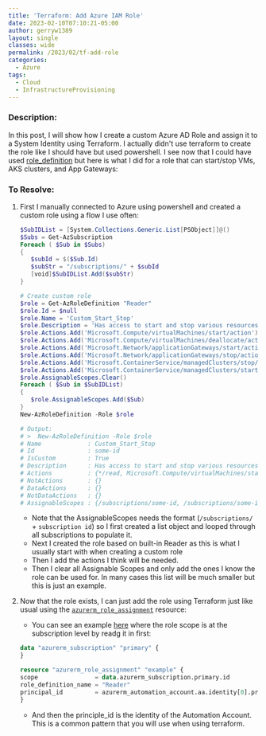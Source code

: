 ```yaml
---
title: 'Terraform: Add Azure IAM Role'
date: 2023-02-10T07:10:21-05:00
author: gerryw1389
layout: single
classes: wide
permalink: /2023/02/tf-add-role
categories:
  - Azure
tags:
  - Cloud
  - InfrastructureProvisioning
---
```

<!--more-->

### Description:

In this post, I will show how I create a custom Azure AD Role and assign it to a System Identity using Terraform. I actually didn't use terraform to create the role like I should have but used powershell. I see now that I could have used [role_definition](https://registry.terraform.io/providers/hashicorp/azurerm/3.20.0/docs/resources/role_definition) but here is what I did for a role that can start/stop VMs, AKS clusters, and App Gateways: 

### To Resolve:

1. First I manually connected to Azure using powershell and created a custom role using a flow I use often:

   ```powershell
   $SubIDList = [System.Collections.Generic.List[PSObject]]@()
   $Subs = Get-AzSubscription
   Foreach ( $Sub in $Subs)
   {
      $subId = $($Sub.Id)
      $subStr = "/subscriptions/" + $subId
      [void]$SubIDList.Add($subStr)
   }

   # Create custom role
   $role = Get-AzRoleDefinition "Reader"
   $role.Id = $null
   $role.Name = 'Custom_Start_Stop'
   $role.Description = 'Has access to start and stop various resources.'
   $role.Actions.Add('Microsoft.Compute/virtualMachines/start/action')
   $role.Actions.Add('Microsoft.Compute/virtualMachines/deallocate/action')
   $role.Actions.Add('Microsoft.Network/applicationGateways/start/action')
   $role.Actions.Add('Microsoft.Network/applicationGateways/stop/action')
   $role.Actions.Add('Microsoft.ContainerService/managedClusters/stop/action')
   $role.Actions.Add('Microsoft.ContainerService/managedClusters/start/action')
   $role.AssignableScopes.Clear()
   Foreach ( $Sub in $SubIDList)
   {
      $role.AssignableScopes.Add($Sub)
   }
   New-AzRoleDefinition -Role $role

   # Output:
   # >  New-AzRoleDefinition -Role $role
   # Name             : Custom_Start_Stop
   # Id               : some-id
   # IsCustom         : True
   # Description      : Has access to start and stop various resources.
   # Actions          : {*/read, Microsoft.Compute/virtualMachines/start/action, Microsoft.Compute/virtualMachines/deallocate/action, Microsoft.Network/applicationGateways/start/action...}
   # NotActions       : {}
   # DataActions      : {}
   # NotDataActions   : {}
   # AssignableScopes : {/subscriptions/some-id, /subscriptions/some-id-2, ...}

   ```

   - Note that the AssignableScopes needs the format (`/subscriptions/` + `subscription id`) so I first created a list object and looped through all subscriptions to populate it.
   - Next I created the role based on built-in Reader as this is what I usually start with when creating a custom role
   - Then I add the actions I think will be needed.
   - Then I clear all Assignable Scopes and only add the ones I know the role can be used for. In many cases this list will be much smaller but this is just an example.

1. Now that the role exists, I can just add the role using Terraform just like usual using the [`azurerm_role_assignment`](https://registry.terraform.io/providers/hashicorp/azurerm/3.20.0/docs/resources/role_assignment) resource:

   - You can see an example [here](https://github.com/gerryw1389/terraform-examples/blob/main/2022-08-20-tf-create-aa-with-source-control/main.tf) where the role scope is at the subscription level by readg it in first:

   ```terraform
   data "azurerm_subscription" "primary" {
   }

   resource "azurerm_role_assignment" "example" {
   scope                = data.azurerm_subscription.primary.id
   role_definition_name = "Reader"
   principal_id         = azurerm_automation_account.aa.identity[0].principal_id
   }
   ```

   - And then the principle_id is the identity of the Automation Account. This is a common pattern that you will use when using terraform.
